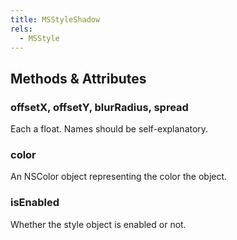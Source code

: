 ```yaml
---
title: MSStyleShadow
rels:
  - MSStyle
---
```


## Methods & Attributes

### offsetX, offsetY, blurRadius, spread

Each a float. Names should be self-explanatory.

### color

An NSColor object representing the color the object.

### isEnabled

Whether the style object is enabled or not.
